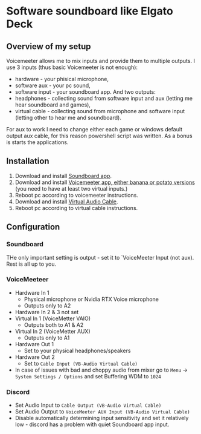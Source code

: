 # Software soundboard like Elgato Deck

## Overview of my setup
Voicemeeter allows me to mix inputs and provide them to multiple outputs. I use 3 inputs (thus basic Voicemeeter is not enough):
- hardware - your phisical microphone,
- software aux - your pc sound,
- software input - your soundboard app.
And two outputs:
- headphones - collecting sound from software input and aux (letting me hear soundboard and games),
- virtual cable - collecting sound from microphone and software input (letting other to hear me and soundboard).

For aux to work I need to change either each game or windows default output aux cable, for this reason powershell script was written. As a bonus is starts the applications.

## Installation
1. Download and install [Soundboard app](https://github.com/Kalejin/DCSB).
2. Download and install [Voicemeeter app, either banana or potato versions](https://vb-audio.com/Voicemeeter/banana.htm) (you need to have at least two virtual inputs.)
3. Reboot pc according to voicemeeter instructions.
4. Download and install [Virtual Audio Cable](https://vb-audio.com/Cable/index.htm).
5. Reboot pc according to virtual cable instructions.

## Configuration
### Soundboard
THe only important setting is output - set it to `VoiceMeeter Input (not aux). Rest is all up to you.

### VoiceMeeteer
* Hardware In 1
  * Physical microphone or Nvidia RTX Voice microphone
  * Outputs only to A2
* Hardware In 2 & 3 not set
* Virtual In 1 (VoiceMetter VAIO)
  * Outputs both to A1 & A2
* Virtual In 2 (VoiceMetter AUX)
  * Outputs only to A1
* Hardware Out 1
  * Set to your physical headphones/speakers
* Hardware Out 2
  * Set to `Cable Input (VB-Audio Virtual Cable)`
* In case of issues with bad and choppy audio from mixer go to `Menu` -> `System Settings / Options` and set Buffering WDM to `1024`

### Discord
* Set Audio Input to `Cable Output (VB-Audio Virtual Cable)`
* Set Audio Output to `VoiceMeeter AUX Input (VB-Audio Virtual Cable)`
* Disable automatically determining input sensitivity and set it relatively low - discord has a problem with quiet Soundboard app input.